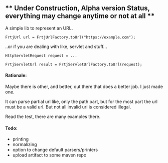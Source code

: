## ** **Under Construction, Alpha version Status, everything may change anytime or not at all** **

A simple lib to represent an URL.

```
FrtjUrl url = FrtjUrlFactory.toUrl("https://example.com");
```

..or if you are dealing with like, servlet and stuff...


```
HttpServletRequest request = ...

FrtjServletUrl result = FrtjServletUrlFactory.toUrl(request);
```

#### Rationale:
Maybe there is other, and better, out there that does a better job. I just made one.

It can parse partial url like, only the path part, but for the most part the url
must be a valid url. But not all invalid url is considered illegal.

Read the test, there are many examples there.


#### Todo:
- printing
- normalizing
- option to change default parsers/printers
- upload artifact to some maven repo
